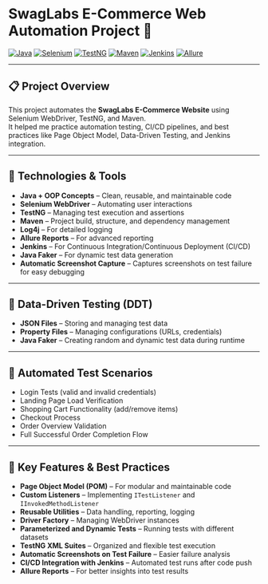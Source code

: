 # SwagLabs E-Commerce Web Automation Project 🚀

[![Java](https://img.shields.io/badge/Java-007396?style=for-the-badge&logo=java&logoColor=white)](https://www.java.com/)
[![Selenium](https://img.shields.io/badge/Selenium-43B02A?style=for-the-badge&logo=selenium&logoColor=white)](https://www.selenium.dev/)
[![TestNG](https://img.shields.io/badge/TestNG-FF6C37?style=for-the-badge&logo=testng&logoColor=white)](https://testng.org/)
[![Maven](https://img.shields.io/badge/Maven-C71A36?style=for-the-badge&logo=apachemaven&logoColor=white)](https://maven.apache.org/)
[![Jenkins](https://img.shields.io/badge/Jenkins-D24939?style=for-the-badge&logo=jenkins&logoColor=white)](https://www.jenkins.io/)
[![Allure](https://img.shields.io/badge/Allure-6153CC?style=for-the-badge&logo=allure&logoColor=white)](https://docs.qameta.io/allure/)

---

## 📋 Project Overview
This project automates the **SwagLabs E-Commerce Website** using Selenium WebDriver, TestNG, and Maven.  
It helped me practice automation testing, CI/CD pipelines, and best practices like Page Object Model, Data-Driven Testing, and Jenkins integration.

---

## 🔵 Technologies & Tools
- **Java + OOP Concepts** – Clean, reusable, and maintainable code
- **Selenium WebDriver** – Automating user interactions
- **TestNG** – Managing test execution and assertions
- **Maven** – Project build, structure, and dependency management
- **Log4j** – For detailed logging
- **Allure Reports** – For advanced reporting
- **Jenkins** – For Continuous Integration/Continuous Deployment (CI/CD)
- **Java Faker** – For dynamic test data generation
- **Automatic Screenshot Capture** – Captures screenshots on test failure for easy debugging

---

## 🔵 Data-Driven Testing (DDT)
- **JSON Files** – Storing and managing test data
- **Property Files** – Managing configurations (URLs, credentials)
- **Java Faker** – Creating random and dynamic test data during runtime

---

## 🔵 Automated Test Scenarios
- Login Tests (valid and invalid credentials)
- Landing Page Load Verification
- Shopping Cart Functionality (add/remove items)
- Checkout Process 
- Order Overview Validation
- Full Successful Order Completion Flow

---

## 🔵 Key Features & Best Practices
- **Page Object Model (POM)** – For modular and maintainable code
- **Custom Listeners** – Implementing `ITestListener` and `IInvokedMethodListener`
- **Reusable Utilities** – Data handling, reporting, logging
- **Driver Factory** – Managing WebDriver instances
- **Parameterized and Dynamic Tests** – Running tests with different datasets
- **TestNG XML Suites** – Organized and flexible test execution
- **Automatic Screenshots on Test Failure** – Easier failure analysis
- **CI/CD Integration with Jenkins** – Automated test runs after code push
- **Allure Reports** – For better insights into test results


